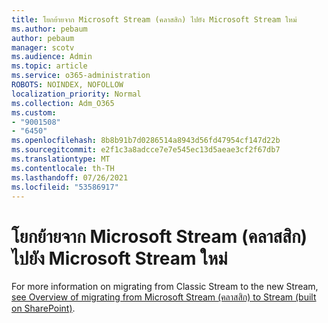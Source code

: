 ```yaml
---
title: โยกย้ายจาก Microsoft Stream (คลาสสิก) ไปยัง Microsoft Stream ใหม่
ms.author: pebaum
author: pebaum
manager: scotv
ms.audience: Admin
ms.topic: article
ms.service: o365-administration
ROBOTS: NOINDEX, NOFOLLOW
localization_priority: Normal
ms.collection: Adm_O365
ms.custom:
- "9001508"
- "6450"
ms.openlocfilehash: 8b8b91b7d0286514a8943d56fd47954cf147d22b
ms.sourcegitcommit: e2f1c3a8adcce7e7e545ec13d5aeae3cf2f67db7
ms.translationtype: MT
ms.contentlocale: th-TH
ms.lasthandoff: 07/26/2021
ms.locfileid: "53586917"
---
```

# <a name="migrate-from-microsoft-stream-classic-to-the-new-microsoft-stream"></a>โยกย้ายจาก Microsoft Stream (คลาสสิก) ไปยัง Microsoft Stream ใหม่

For more information on migrating from Classic Stream to the new Stream, [see Overview of migrating from Microsoft Stream (คลาสสิก) to Stream (built on SharePoint)](/stream/streamnew/stream-classic-to-new-migration-overview).